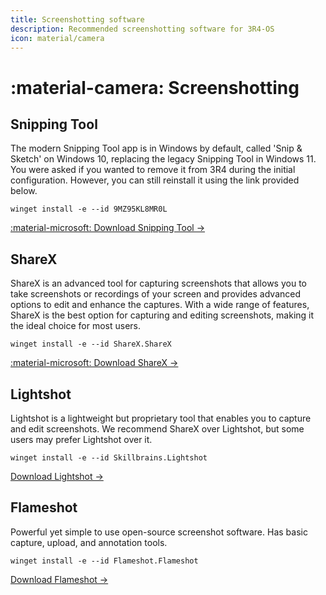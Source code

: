 ```yaml
---
title: Screenshotting software
description: Recommended screenshotting software for 3R4-OS
icon: material/camera
---
```


# :material-camera: Screenshotting

## Snipping Tool

The modern Snipping Tool app is in Windows by default, called 'Snip & Sketch' on Windows 10, replacing the legacy Snipping Tool in Windows 11. You were asked if you wanted to remove it from 3R4 during the initial configuration. However, you can still reinstall it using the link provided below.

`winget install -e --id 9MZ95KL8MR0L`

[:material-microsoft: Download Snipping Tool ->](ms-windows-store://pdp/?ProductId=9MZ95KL8MR0L)

## ShareX

ShareX is an advanced tool for capturing screenshots that allows you to take screenshots or recordings of your screen and provides advanced options to edit and enhance the captures. With a wide range of features, ShareX is the best option for capturing and editing screenshots, making it the ideal choice for most users.

`winget install -e --id ShareX.ShareX`

[:material-microsoft: Download ShareX ->](ms-windows-store://pdp/?ProductId=9NBLGGH4Z1SP)

## Lightshot

Lightshot is a lightweight but proprietary tool that enables you to capture and edit screenshots. We recommend ShareX over Lightshot, but some users may prefer Lightshot over it.

`winget install -e --id Skillbrains.Lightshot`

[Download Lightshot ->](https://app.prntscr.com/en/index.html)

## Flameshot

Powerful yet simple to use open-source screenshot software. Has basic capture, upload, and annotation tools.

`winget install -e --id Flameshot.Flameshot`

[Download Flameshot ->](https://flameshot.org/#download)